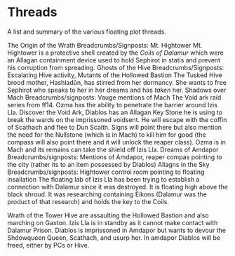# Threads
A list and summary of the various floating plot threads.

The Origin of the Wrath
    Breadcrumbs/Signposts: Mt. Hightower
    Mt. Hightower is a protective shell created by the *Coils of Dalamur* which were an Allagan containment device used to hold Sephirot in statis and prevent his corruption from spreading.
Ghosts of the Hive
    Breadcrumbs/Signposts: Escalating Hive activity, Mutants of the Hollowed Bastion
    The Tusked Hive brood mother, Hashladûn, has stirred from her dormancy. She wants to free Sephirot who speaks to her in her dreams and has *taken* her.
Shadows over Mach
    Breadcrumbs/signposts: Vauge mentions of Mach
    The Void ark raid series from ff14. Ozma has the ability to penetrate the barrier around Izis Lla.
    Discover the Void Ark, Diablos has an Allagan Key Stone he is using to break the wards on the imprissoned voidsent. He will escape with the coffin of Scathach and flee to Dun Scaith. Signs will point there but also mention the need for the Nullstone (which is in Mach) to kill him for good (the compass will also point there and it will unlock the reaper class). Ozma is in Mach and its remains can take the shield off Izis Lla. 
Dreams of Amdapor
    Breadcrumbs/signposts: Mentions of Amdapor, reaper compas pointing to the city (rather its to an item possessed by Diablos)
Allagns in the Sky
    Breadcrumbs/signposts: Hightower control room pointing to floating insallation
    The floating lab of Izis Lla has been  trying to establish a connection with Dalamur since it was destroyed. It is floating high above the black shroud. It was researching containing Eikons (Dalamur was the product of that research) and holds the key to the Coils.

Wrath of the Tower
    Hive are assaulting the Hollowed Bastion and also marching on Gaxton. Izis Lla is in standby as it cannot make contact with Dalamur Prison. Diablos is imprissoned in Amdapor but wants to devour the Shdowqueen Queen, Scathach, and usurp her.
    In amdapor Diablos will be freed, either by PCs or Hive.